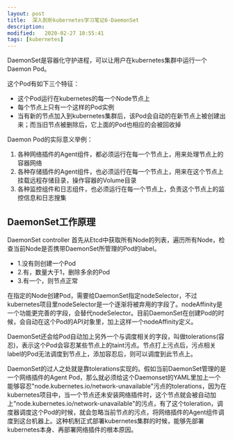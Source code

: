 ```yaml
---
layout: post
title:  深入剖析kubernetes学习笔记6-DaemonSet
description: 
modified:   2020-02-27 10:55:41
tags: [kubernetes]
---
```


DaemonSet是容器化守护进程，可以让用户在kubernetes集群中运行一个Daemon Pod。

这个Pod有如下三个特征：
- 这个Pod运行在kubernetes的每一个Node节点上
- 每个节点上只有一个这样的Pod实例
- 当有新的节点加入到kubernetes集群后，该Pod会自动的在新节点上被创建出来；而当旧节点被删除后，它上面的Pod也相应的会被回收掉 

Daemon Pod的实际意义举例：
1. 各种网络插件的Agent组件，都必须运行在每一个节点上，用来处理节点上的容器网络
2. 各种存储插件的Agent组件，也必须运行在每一个节点上，用来在这个节点上挂载远程存储目录，操作容器的Volume目录
3. 各种监控组件和日志组件，也必须运行在每一个节点上，负责这个节点上的监控信息和日志搜集

## DaemonSet工作原理

DaemonSet controller 首先从Etcd中获取所有Node的列表，遍历所有Node，检查当前Node是否携带DaemonSet所管理的Pod的label。
- 1.没有则创建一个Pod
- 2.有，数量大于1，删除多余的Pod
- 3.有一个，则节点正常

在指定的Node创建Pod，需要给DaemonSet指定nodeSelector，不过kubernetes项目里nodeSelector是一个逐渐将被弃用的字段了。nodeAffinity是一个功能更完善的字段，会替代nodeSelector。目前DaemonSet在创建Pod的时候，会自动在这个Pod的API对象里，加上这样一个nodeAffinity定义。

DaemonSet还会给Pod自动加上另外一个与调度相关的字段，叫做tolerations(容忍)，表示这个Pod会容忍某些节点上的taint污点。节点打上污点后，污点相关label的Pod无法调度到节点上，添加容忍后，则可以调度到此节点上。

DaemonSet的过人之处就是靠tolerations实现的。假如当前DaemonSet管理的是一个网络插件的Agent Pod，那么就必须给这个Daemonset的YAML里加上一个能够容忍"node.kubernetes.io/network-unavailable"污点的tolerations，因为在kubernetes项目中，当一个节点还未安装网络插件时，这个节点就会被自动加上"node.kubernetes.io/network-unavailable"的污点，有了这个toleration，调度器调度这个Pod的时候，就会忽略当前节点的污点，将网络插件的Agent组件调度到这台机器上。这种机制正式部署kubernetes集群的时候，能够先部署kubernetes本身、再部署网络插件的根本原因。